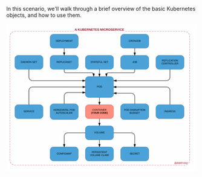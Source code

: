 In this scenario, we'll walk through a brief overview of the basic Kubernetes objects, and how
to use them.

![k8s-obj](assets/k8s-obj.png)
